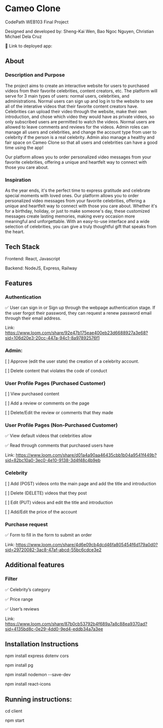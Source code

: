 # Cameo Clone

CodePath WEB103 Final Project

Designed and developed by: Sheng-Kai Wen, Bao Ngoc Nguyen, Christian Michael Dela Cruz

🔗 Link to deployed app:

## About

### Description and Purpose

The project aims to create an interactive website for users to purchased videos from their favorite celebrities, content creators, etc. The platform will serve for 3 main types of users: normal users, celebrities, and administrations. Normal users can sign up and log in to the website to see all of the interative videos that their favorite content creators have. Celebrities can upload their video through the website, make their own introduction, and chose which video they would have as private videos, so only subscribed users are permitted to watch the videos. Normal users are allowed to leave comments and reviews for the videos. Admin roles can manage all users and celebrities, and change the account type from user to celebrity if the person is a real celebrity. Admin also manage a healthy and fair space on Cameo Clone so that all users and celebrities can have a good time using the app!

Our platform allows you to order personalized video messages from your favorite celebrities, offering a unique and heartfelt way to connect with those you care about.

### Inspiration

As the year ends, it's the perfect time to express gratitude and celebrate special moments with loved ones. Our platform allows you to order personalized video messages from your favorite celebrities, offering a unique and heartfelt way to connect with those you care about. Whether it's for a birthday, holiday, or just to make someone's day, these customized messages create lasting memories, making every occasion more meaningful and unforgettable. With an easy-to-use interface and a wide selection of celebrities, you can give a truly thoughtful gift that speaks from the heart.

## Tech Stack

Frontend: React, Javascript

Backend: NodeJS, Express, Railway

## Features

### Authentication

✅ User can sign in or Sign up through the webpage authentication stage. If the user forgot their password, they can request a renew password email through their email address.

Link: https://www.loom.com/share/92e47b175eae400eb23d6688927a3e68?sid=106d20e3-20cc-447a-94c1-8a97892576f1

### Admin:

[ ] Approve (edit the user state) the creation of a celebrity account.

[ ] Delete content that violates the code of conduct

### User Profile Pages (Purchased Customer)

[ ] View purchased content

[ ] Add a review or comments on the page

[ ] Delete/Edit the review or comments that they made

### User Profile Pages (Non-Purchased Customer)

✅ View default videos that celebrities allow

✅ Read through comments that purchased users have

Link: https://www.loom.com/share/d01a4a90aa46435cbb1b04a9541f449b?sid=82bc10a0-3ec0-4e10-9138-3d4f48c4b9eb

### Celebrity

[ ] Add (POST) videos onto the main page and add the title and introduction

[ ] Delete (DELETE) videos that they post

[ ] Edit (PUT) videos and edit the title and introduction

[ ] Add/Edit the price of the account

### Purchase request

✅ Form to fill in the form to submit an order

Link: https://www.loom.com/share/4d6e09cb4dcd46fa805454f6d179a0d0?sid=29720082-3ac8-47af-abcd-55bc6cdce3e2

## Additional features

### Filter

✅ Celebrity’s category

✅ Price range

✅ User’s reviews

Link: https://www.loom.com/share/87b0cb53792b4f689a7a8c88ea9370ad?sid=4135bd8c-0e29-4dd0-9ed4-eddb34a7a3ee

## Installation Instructions

npm install express dotenv cors

npm install pg

npm install nodemon --save-dev

npm install react-icons

## Running instructions:

cd client

npm start
